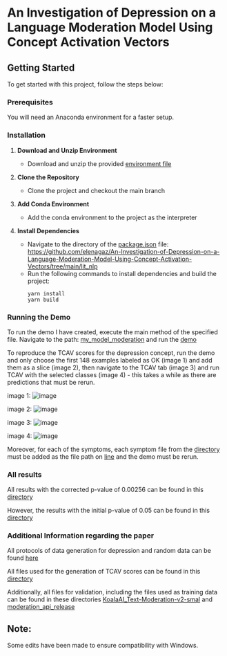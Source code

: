 # An Investigation of Depression on a Language Moderation Model Using Concept Activation Vectors

## Getting Started

To get started with this project, follow the steps below:

### Prerequisites

You will need an Anaconda environment for a faster setup.

### Installation

1. **Download and Unzip Environment**
    - Download and unzip the provided [environment file](https://drive.google.com/file/d/1YqCbeX5evygBsHekhdWY1VxnmBcti_UK/view?usp=sharing)

2. **Clone the Repository**
    - Clone the project and checkout the main branch

3. **Add Conda Environment**
    - Add the conda environment to the project as the interpreter

4. **Install Dependencies**
    - Navigate to the directory of the [package.json](https://github.com/elenagaz/An-Investigation-of-Depression-on-a-Language-Moderation-Model-Using-Concept-Activation-Vectors/tree/main/lit_nlp) file: https://github.com/elenagaz/An-Investigation-of-Depression-on-a-Language-Moderation-Model-Using-Concept-Activation-Vectors/tree/main/lit_nlp
    - Run the following commands to install dependencies and build the project:
      ```
      yarn install
      yarn build
      ```
    

### Running the Demo

To run the demo I have created, execute the main method of the specified file. Navigate to the path: [my_model_moderation](https://github.com/elenagaz/An-Investigation-of-Depression-on-a-Language-Moderation-Model-Using-Concept-Activation-Vectors/tree/main/lit_nlp/my_model_moderation) and run the [demo](https://github.com/elenagaz/An-Investigation-of-Depression-on-a-Language-Moderation-Model-Using-Concept-Activation-Vectors/blob/main/lit_nlp/my_model_moderation/moderation_demo.py)

To reproduce the TCAV scores for the depression concept, run the demo and only choose the first 148 examples labeled as OK (image 1) and add them as a slice (image 2), then navigate to the TCAV tab (image 3) and run TCAV with the selected classes (image 4) - this takes a while as there are predictions that must be rerun.

image 1:
![image](https://github.com/user-attachments/assets/ef5e8b67-4d49-4e8d-965e-4109f200cdcf)

image 2:
![image](https://github.com/user-attachments/assets/cb1250d6-185b-420c-9525-341a35710ef1)

image 3:
![image](https://github.com/user-attachments/assets/6673e665-c949-4df2-884d-2db11a8cabf8)

image 4:
![image](https://github.com/user-attachments/assets/0f4bd076-325a-4281-bf21-da40bdf67533)



Moreover, for each of the symptoms, each symptom file from the [directory](https://github.com/elenagaz/An-Investigation-of-Depression-on-a-Language-Moderation-Model-Using-Concept-Activation-Vectors/tree/main/lit_nlp/my_model_moderation/TCAV_evaluation_files) must be added as the file path on [line](https://github.com/elenagaz/An-Investigation-of-Depression-on-a-Language-Moderation-Model-Using-Concept-Activation-Vectors/blob/main/lit_nlp/my_model_moderation/moderation_demo.py#L27) and the demo must be rerun.

### All results 

All results with the corrected p-value of 0.00256 can be found in this [directory](https://github.com/elenagaz/An-Investigation-of-Depression-on-a-Language-Moderation-Model-Using-Concept-Activation-Vectors/tree/main/lit_nlp/my_model_moderation/results/p_value_0.00256)

However, the results with the initial p-value of 0.05 can be found in this [directory](https://github.com/elenagaz/An-Investigation-of-Depression-on-a-Language-Moderation-Model-Using-Concept-Activation-Vectors/tree/main/lit_nlp/my_model_moderation/results/p_value_0.05)

### Additional Information regarding the paper

All protocols of data generation for depression and random data can be found [here](https://github.com/elenagaz/An-Investigation-of-Depression-on-a-Language-Moderation-Model-Using-Concept-Activation-Vectors/tree/main/lit_nlp/my_model_moderation/protocols_of_data_generation)

All files used for the generation of TCAV scores can be found in this [directory](https://github.com/elenagaz/An-Investigation-of-Depression-on-a-Language-Moderation-Model-Using-Concept-Activation-Vectors/tree/main/lit_nlp/my_model_moderation/TCAV_evaluation_files)

Additionally, all files for validation, including the files used as training data can be found in these directories [KoalaAI_Text-Moderation-v2-smal](https://github.com/elenagaz/An-Investigation-of-Depression-on-a-Language-Moderation-Model-Using-Concept-Activation-Vectors/tree/main/lit_nlp/my_model_moderation/model_validation/KoalaAI_Text-Moderation-v2-small) and [moderation_api_release](https://github.com/elenagaz/An-Investigation-of-Depression-on-a-Language-Moderation-Model-Using-Concept-Activation-Vectors/tree/main/lit_nlp/my_model_moderation/model_validation/moderation_api_release)

## Note: 
Some edits have been made to ensure compatibility with Windows.

